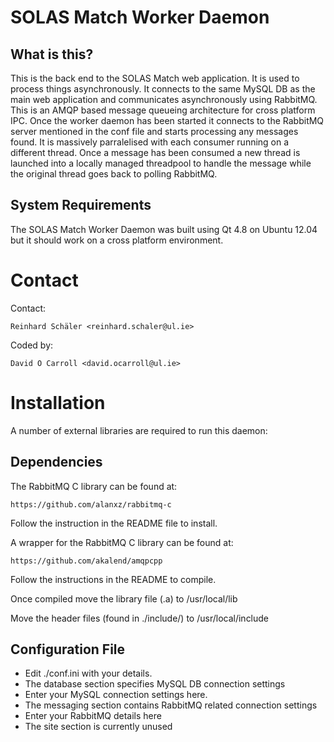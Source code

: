 SOLAS Match Worker Daemon
============================

## What is this?

This is the back end to the SOLAS Match web application. It is used
to process things asynchronously. It connects to the same MySQL DB 
as the main web application and communicates asynchronously using
RabbitMQ. This is an AMQP based message queueing architecture for
cross platform IPC. Once the worker daemon has been started it
connects to the RabbitMQ server mentioned in the conf file and starts
processing any messages found. It is massively parralelised with each
consumer running on a different thread. Once a message has been 
consumed a new thread is launched into a locally managed threadpool
to handle the message while the original thread goes back to polling
RabbitMQ.

## System Requirements

The SOLAS Match Worker Daemon was built using Qt 4.8 on Ubuntu 12.04
but it should work on a cross platform environment.

# Contact

Contact:

    Reinhard Schäler <reinhard.schaler@ul.ie>
  
Coded by:
    
    David O Carroll <david.ocarroll@ul.ie>

# Installation

A number of external libraries are required to run this daemon:

## Dependencies

The RabbitMQ C library can be found at:

    https://github.com/alanxz/rabbitmq-c

Follow the instruction in the README file to install.

A wrapper for the RabbitMQ C library can be found at:

    https://github.com/akalend/amqpcpp

Follow the instructions in the README to compile.

Once compiled move the library file (.a) to /usr/local/lib

Move the header files (found in ./include/) to /usr/local/include

## Configuration File

* Edit ./conf.ini with your details.
* The database section specifies MySQL DB connection settings
* Enter your MySQL connection settings here.
* The messaging section contains RabbitMQ related connection settings
* Enter your RabbitMQ details here
* The site section is currently unused 
